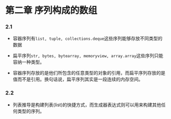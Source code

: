 # 第二章 序列构成的数组

### 2.1

+ 容器序列有`list, tuple, collections.deque`这些序列能够存放不同类型的数据

+ 扁平序列`str, bytes, bytearray, memoryview, array.array`这些序列只能容纳一种类型。

+ 容器序列存放的是他们所包含的任意类型的对象的引用，而扁平序列存放的是值而不是引用。换句话说，扁平序列其实是一段连续的内存空间。

### 2.2

+ 列表推导是构建列表(list)的快捷方式，而生成器表达式则可以用来构建其他任何类型的序列。

